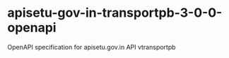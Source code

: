 # apisetu-gov-in-transportpb-3-0-0-openapi
OpenAPI specification for apisetu.gov.in API vtransportpb
